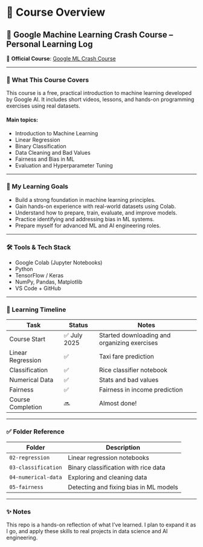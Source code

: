 # 📘 Course Overview

## 🧠 Google Machine Learning Crash Course – Personal Learning Log

🔗 **Official Course**: [Google ML Crash Course](https://developers.google.com/machine-learning/crash-course)

---

### 📍 What This Course Covers

This course is a free, practical introduction to machine learning developed by Google AI. It includes short videos, lessons, and hands-on programming exercises using real datasets.

#### Main topics:
- Introduction to Machine Learning
- Linear Regression
- Binary Classification
- Data Cleaning and Bad Values
- Fairness and Bias in ML
- Evaluation and Hyperparameter Tuning

---

### 🎯 My Learning Goals

- Build a strong foundation in machine learning principles.
- Gain hands-on experience with real-world datasets using Colab.
- Understand how to prepare, train, evaluate, and improve models.
- Practice identifying and addressing bias in ML systems.
- Prepare myself for advanced ML and AI engineering roles.

---

### 🛠️ Tools & Tech Stack

- Google Colab (Jupyter Notebooks)
- Python
- TensorFlow / Keras
- NumPy, Pandas, Matplotlib
- VS Code + GitHub

---

### 📅 Learning Timeline

| Task | Status | Notes |
|------|--------|-------|
| Course Start | ✅ July 2025 | Started downloading and organizing exercises |
| Linear Regression | ✅ | Taxi fare prediction |
| Classification | ✅ | Rice classifier notebook |
| Numerical Data | ✅ | Stats and bad values |
| Fairness | ✅ | Fairness in income prediction |
| Course Completion | 🔜 | Almost done! |

---

### ✅ Folder Reference

| Folder | Description |
|--------|-------------|
| `02-regression` | Linear regression notebooks |
| `03-classification` | Binary classification with rice data |
| `04-numerical-data` | Exploring and cleaning data |
| `05-fairness` | Detecting and fixing bias in ML models |

---

### ✨ Notes

This repo is a hands-on reflection of what I’ve learned. I plan to expand it as I go, and apply these skills to real projects in data science and AI engineering.

